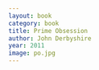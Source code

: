 ```yaml
---
layout: book
category: book
title: Prime Obsession
author: John Derbyshire
year: 2011
image: po.jpg
---
```

